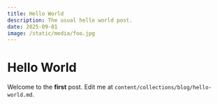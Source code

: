```yaml
---
title: Hello World
description: The usual hello world post.
date: 2025-09-01
image: /static/media/foo.jpg
---
```


# Hello World

Welcome to the **first** post. Edit me at `content/collections/blog/hello-world.md`.
